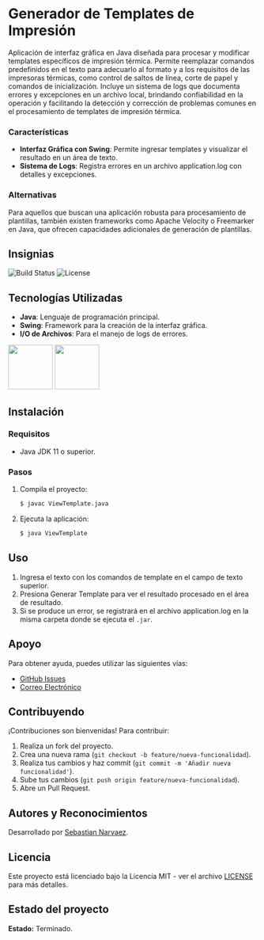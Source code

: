 # Generador de Templates de Impresión

Aplicación de interfaz gráfica en Java diseñada para procesar y modificar templates específicos de impresión térmica. Permite reemplazar comandos predefinidos en el texto para adecuarlo al formato y a los requisitos de las impresoras térmicas, como control de saltos de línea, corte de papel y comandos de inicialización. Incluye un sistema de logs que documenta errores y excepciones en un archivo local, brindando confiabilidad en la operación y facilitando la detección y corrección de problemas comunes en el procesamiento de templates de impresión térmica.

### Características
- **Interfaz Gráfica con Swing**: Permite ingresar templates y visualizar el resultado en un área de texto.
- **Sistema de Logs**: Registra errores en un archivo application.log con detalles y excepciones.

### Alternativas
Para aquellos que buscan una aplicación robusta para procesamiento de plantillas, también existen frameworks como Apache Velocity o Freemarker en Java, que ofrecen capacidades adicionales de generación de plantillas.

## Insignias

![Build Status](https://img.shields.io/badge/build-passing-brightgreen)
![License](https://img.shields.io/badge/license-MIT-blue)

## Tecnologías Utilizadas
- **Java**: Lenguaje de programación principal.
- **Swing**: Framework para la creación de la interfaz gráfica.
- **I/O de Archivos**: Para el manejo de logs de errores.

<p align="left">
  <img src="https://github.com/user-attachments/assets/f0c85938-dec6-4471-a8c1-7f7eaf967a04" width="auto" height="90">
  <img src="https://github.com/user-attachments/assets/0e8b5d78-b2e3-441e-9047-216c65683658" width="auto" height="90">
</p>

## Instalación

### Requisitos
- Java JDK 11 o superior.

### Pasos
1. Compila el proyecto:
   ```bash
   $ javac ViewTemplate.java
   ```
3. Ejecuta la aplicación:
   ```bash
   $ java ViewTemplate
   ```

## Uso

1. Ingresa el texto con los comandos de template en el campo de texto superior.
2. Presiona Generar Template para ver el resultado procesado en el área de resultado.
3. Si se produce un error, se registrará en el archivo application.log en la misma carpeta donde se ejecuta el `.jar`.

## Apoyo

Para obtener ayuda, puedes utilizar las siguientes vías:

- [GitHub Issues](https://github.com/sebastiannarvaez23/template-base-express/issues)
- [Correo Electrónico](narvaezsebas8@gmail.com)

## Contribuyendo

¡Contribuciones son bienvenidas! Para contribuir:

1. Realiza un fork del proyecto.
2. Crea una nueva rama (`git checkout -b feature/nueva-funcionalidad`).
3. Realiza tus cambios y haz commit (`git commit -m 'Añadir nueva funcionalidad'`).
4. Sube tus cambios (`git push origin feature/nueva-funcionalidad`).
5. Abre un Pull Request.

## Autores y Reconocimientos

Desarrollado por [Sebastian Narvaez](https://github.com/sebastiannarvaez23).

## Licencia

Este proyecto está licenciado bajo la Licencia MIT - ver el archivo [LICENSE](LICENSE) para más detalles.

## Estado del proyecto

**Estado:** Terminado.
